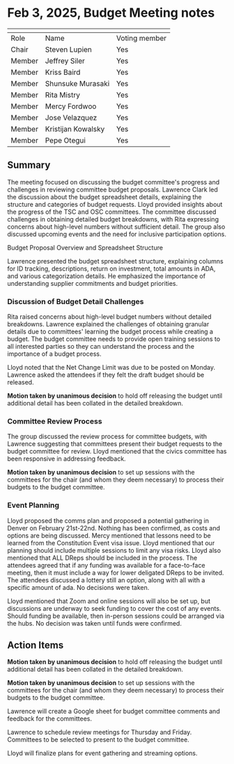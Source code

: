 # Feb 3, 2025, Budget Meeting notes

<table data-header-hidden><thead><tr><th valign="top"></th><th valign="top"></th><th valign="top"></th></tr></thead><tbody><tr><td valign="top">Role</td><td valign="top">Name</td><td valign="top">Voting member</td></tr><tr><td valign="top">Chair</td><td valign="top">Steven Lupien</td><td valign="top">Yes</td></tr><tr><td valign="top">Member</td><td valign="top">Jeffrey Siler</td><td valign="top">Yes</td></tr><tr><td valign="top">Member</td><td valign="top">Kriss Baird</td><td valign="top">Yes</td></tr><tr><td valign="top">Member</td><td valign="top">Shunsuke Murasaki</td><td valign="top">Yes</td></tr><tr><td valign="top">Member</td><td valign="top">Rita Mistry</td><td valign="top">Yes</td></tr><tr><td valign="top">Member</td><td valign="top">Mercy Fordwoo</td><td valign="top">Yes</td></tr><tr><td valign="top">Member</td><td valign="top">Jose Velazquez</td><td valign="top">Yes</td></tr><tr><td valign="top">Member</td><td valign="top">Kristijan Kowalsky</td><td valign="top">Yes</td></tr><tr><td valign="top">Member</td><td valign="top">Pepe Otegui</td><td valign="top">Yes</td></tr></tbody></table>

## Summary

The meeting focused on discussing the budget committee's progress and challenges in reviewing committee budget proposals. Lawrence Clark led the discussion about the budget spreadsheet details, explaining the structure and categories of budget requests. Lloyd provided insights about the progress of the TSC and OSC committees. The committee discussed challenges in obtaining detailed budget breakdowns, with Rita expressing concerns about high-level numbers without sufficient detail. The group also discussed upcoming events and the need for inclusive participation options.&#x20;

Budget Proposal Overview and Spreadsheet Structure

Lawrence presented the budget spreadsheet structure, explaining columns for ID tracking,  descriptions, return on investment, total amounts in ADA, and various categorization details. He emphasized the importance of understanding supplier commitments and budget priorities.

### Discussion of Budget Detail Challenges

Rita raised concerns about high-level budget numbers without detailed breakdowns. Lawrence explained the challenges of obtaining granular details due to committees' learning the budget process while creating a budget.  The budget committee needs to provide open training sessions to all interested parties so they can understand the process and the importance of a budget process.

Lloyd noted that the Net Change Limit was due to be posted on Monday.  Lawrence asked the attendees if they felt the draft budget should be released.

**Motion taken by unanimous decision** to hold off releasing the budget until additional detail has been collated in the detailed breakdown.

### Committee Review Process

The group discussed the review process for committee budgets, with Lawrence suggesting that committees present their budget requests to the budget committee for review.  Lloyd mentioned that the civics committee has been responsive in addressing feedback.

**Motion taken by unanimous decision** to set up sessions with the committees for the chair (and whom they deem necessary) to process their budgets to the budget committee.

### Event Planning

Lloyd proposed the comms plan and proposed a potential gathering in Denver on February 21st-22nd.  Nothing has been confirmed, as costs and options are being discussed.  Mercy mentioned that lessons need to be learned from the Constitution Event visa issue.  Lloyd mentioned that our planning should include multiple sessions to limit any visa risks.  Lloyd also mentioned that ALL DReps should be included in the process.  The attendees agreed that if any funding was available for a face-to-face meeting, then it must include a way for lower deligated DReps to be invited.  The attendees discussed a lottery still an option, along with all with a specific amount of ada.  No decisions were taken.

Lloyd mentioned that Zoom and online sessions will also be set up, but discussions are underway to seek funding to cover the cost of any events.  Should funding be available, then in-person sessions could be arranged via the hubs.  No decision was taken until funds were confirmed.

## Action Items

**Motion taken by unanimous decision** to hold off releasing the budget until additional detail has been collated in the detailed breakdown.

**Motion taken by unanimous decision** to set up sessions with the committees for the chair (and whom they deem necessary) to process their budgets to the budget committee.

Lawrence will create a Google sheet for budget committee comments and feedback for the committees.

Lawrence to schedule review meetings for Thursday and Friday.  Committees to be selected to present to the budget committee.

Lloyd will finalize plans for event gathering and streaming options.



